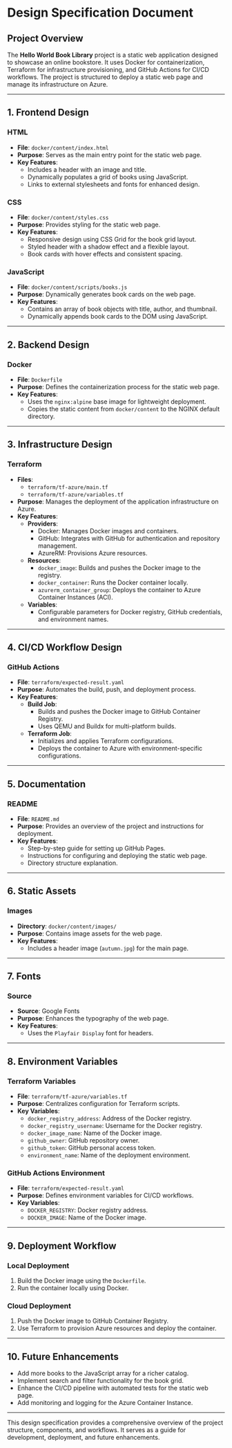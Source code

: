 # Design Specification Document

## Project Overview
The **Hello World Book Library** project is a static web application designed to showcase an online bookstore. It uses Docker for containerization, Terraform for infrastructure provisioning, and GitHub Actions for CI/CD workflows. The project is structured to deploy a static web page and manage its infrastructure on Azure.

---

## 1. Frontend Design

### HTML
- **File**: `docker/content/index.html`
- **Purpose**: Serves as the main entry point for the static web page.
- **Key Features**:
  - Includes a header with an image and title.
  - Dynamically populates a grid of books using JavaScript.
  - Links to external stylesheets and fonts for enhanced design.

### CSS
- **File**: `docker/content/styles.css`
- **Purpose**: Provides styling for the static web page.
- **Key Features**:
  - Responsive design using CSS Grid for the book grid layout.
  - Styled header with a shadow effect and a flexible layout.
  - Book cards with hover effects and consistent spacing.

### JavaScript
- **File**: `docker/content/scripts/books.js`
- **Purpose**: Dynamically generates book cards on the web page.
- **Key Features**:
  - Contains an array of book objects with title, author, and thumbnail.
  - Dynamically appends book cards to the DOM using JavaScript.

---

## 2. Backend Design

### Docker
- **File**: `Dockerfile`
- **Purpose**: Defines the containerization process for the static web page.
- **Key Features**:
  - Uses the `nginx:alpine` base image for lightweight deployment.
  - Copies the static content from `docker/content` to the NGINX default directory.

---

## 3. Infrastructure Design

### Terraform
- **Files**: 
  - `terraform/tf-azure/main.tf`
  - `terraform/tf-azure/variables.tf`
- **Purpose**: Manages the deployment of the application infrastructure on Azure.
- **Key Features**:
  - **Providers**:
    - Docker: Manages Docker images and containers.
    - GitHub: Integrates with GitHub for authentication and repository management.
    - AzureRM: Provisions Azure resources.
  - **Resources**:
    - `docker_image`: Builds and pushes the Docker image to the registry.
    - `docker_container`: Runs the Docker container locally.
    - `azurerm_container_group`: Deploys the container to Azure Container Instances (ACI).
  - **Variables**:
    - Configurable parameters for Docker registry, GitHub credentials, and environment names.

---

## 4. CI/CD Workflow Design

### GitHub Actions
- **File**: `terraform/expected-result.yaml`
- **Purpose**: Automates the build, push, and deployment process.
- **Key Features**:
  - **Build Job**:
    - Builds and pushes the Docker image to GitHub Container Registry.
    - Uses QEMU and Buildx for multi-platform builds.
  - **Terraform Job**:
    - Initializes and applies Terraform configurations.
    - Deploys the container to Azure with environment-specific configurations.

---

## 5. Documentation

### README
- **File**: `README.md`
- **Purpose**: Provides an overview of the project and instructions for deployment.
- **Key Features**:
  - Step-by-step guide for setting up GitHub Pages.
  - Instructions for configuring and deploying the static web page.
  - Directory structure explanation.

---

## 6. Static Assets

### Images
- **Directory**: `docker/content/images/`
- **Purpose**: Contains image assets for the web page.
- **Key Features**:
  - Includes a header image (`autumn.jpg`) for the main page.

---

## 7. Fonts

### Source
- **Source**: Google Fonts
- **Purpose**: Enhances the typography of the web page.
- **Key Features**:
  - Uses the `Playfair Display` font for headers.

---

## 8. Environment Variables

### Terraform Variables
- **File**: `terraform/tf-azure/variables.tf`
- **Purpose**: Centralizes configuration for Terraform scripts.
- **Key Variables**:
  - `docker_registry_address`: Address of the Docker registry.
  - `docker_registry_username`: Username for the Docker registry.
  - `docker_image_name`: Name of the Docker image.
  - `github_owner`: GitHub repository owner.
  - `github_token`: GitHub personal access token.
  - `environment_name`: Name of the deployment environment.

### GitHub Actions Environment
- **File**: `terraform/expected-result.yaml`
- **Purpose**: Defines environment variables for CI/CD workflows.
- **Key Variables**:
  - `DOCKER_REGISTRY`: Docker registry address.
  - `DOCKER_IMAGE`: Name of the Docker image.

---

## 9. Deployment Workflow

### Local Deployment
1. Build the Docker image using the `Dockerfile`.
2. Run the container locally using Docker.

### Cloud Deployment
1. Push the Docker image to GitHub Container Registry.
2. Use Terraform to provision Azure resources and deploy the container.

---

## 10. Future Enhancements
- Add more books to the JavaScript array for a richer catalog.
- Implement search and filter functionality for the book grid.
- Enhance the CI/CD pipeline with automated tests for the static web page.
- Add monitoring and logging for the Azure Container Instance.

---

This design specification provides a comprehensive overview of the project structure, components, and workflows. It serves as a guide for development, deployment, and future enhancements.